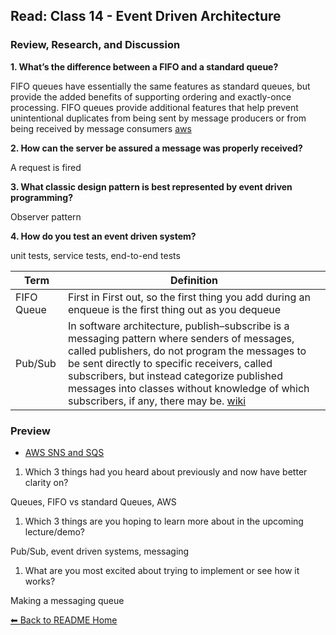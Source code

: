 ## Read: Class 14 - Event Driven Architecture

### Review, Research, and Discussion

**1. What’s the difference between a FIFO and a standard queue?**

FIFO queues have essentially the same features as standard queues, but provide the added benefits of supporting ordering and exactly-once processing. FIFO queues provide additional features that help prevent unintentional duplicates from being sent by message producers or from being received by message consumers [aws](https://aws.amazon.com/about-aws/whats-new/2016/11/amazon-sqs-introduces-fifo-queues-with-exactly-once-processing-and-lower-prices-for-standard-queues/)

**2. How can the server be assured a message was properly received?**

A request is fired

**3. What classic design pattern is best represented by event driven programming?**

Observer pattern

**4. How do you test an event driven system?**

unit tests, service tests,  end-to-end tests

**Term** | **Definition**
-----|-----
FIFO Queue | First in First out, so the first thing you add during an enqueue is the first thing out as you dequeue
Pub/Sub | In software architecture, publish–subscribe is a messaging pattern where senders of messages, called publishers, do not program the messages to be sent directly to specific receivers, called subscribers, but instead categorize published messages into classes without knowledge of which subscribers, if any, there may be. [wiki](https://en.wikipedia.org/wiki/Publish%E2%80%93subscribe_pattern)

### Preview
- [AWS SNS and SQS](https://www.youtube.com/watch?v=mXk0MNjlO7A)

1. Which 3 things had you heard about previously and now have better clarity on?

Queues, FIFO vs standard Queues, AWS

1. Which 3 things are you hoping to learn more about in the upcoming lecture/demo?

Pub/Sub, event driven systems, messaging

1. What are you most excited about trying to implement or see how it works?

Making a messaging queue

[⬅ Back to README Home](README.md)
